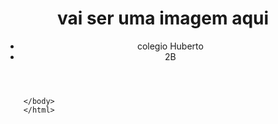 <!DOCTYPE html>
<html lang="en">
<head>
    <meta charset="UTF-8">
    <meta http-equiv="X-UA-Compatible" content="IE=edge">
    <meta name="viewport" content="width=device-width, initial-scale=1.0">
    <title>Document</title>
</head>
<link rel="stylesheet" href="style.css">
<body>
    <header> <h1>vai ser uma imagem aqui</h1>
        <ul>
            <li>colegio Huberto</li>
            <li>2B</li>
        </ul></header>
            
        </body>
        </html>

